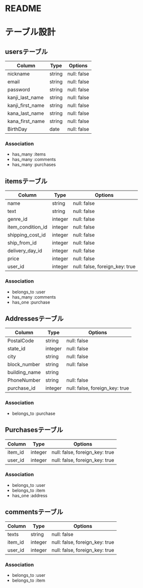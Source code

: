 # README

# テーブル設計

## usersテーブル
| Column            | Type   | Options     |
| ----------------- | ------ | ----------- |
| nickname          | string | null: false |
| email             | string | null: false |
| password          | string | null: false |
| kanji_last_name   | string | null: false |
| kanji_first_name  | string | null: false |
| kana_last_name    | string | null: false |
| kana_first_name   | string | null: false |
| BirthDay          | date   | null: false |

### Association
- has_many :items
- has_many :comments
- has_many :purchases


## itemsテーブル
| Column            | Type    | Options                        |
| ----------------- | ------- | ------------------------------ |
| name              | string  | null: false                    |
| text              | string  | null: false                    |
| genre_id          | integer | null: false                    |
| item_condition_id | integer | null: false                    |
| shipping_cost_id  | integer | null: false                    |
| ship_from_id      | integer | null: false                    |
| delivery_day_id  | integer | null: false                    |
| price             | integer | null: false                    |
| user_id           | integer | null: false, foreign_key: true |

### Association
- belongs_to :user
- has_many :comments
- has_one :purchase


## Addressesテーブル
| Column        | Type    | Options                        |
| ------------- | ------- | ------------------------------ |
| PostalCode    | string  | null: false                    |
| state_id      | integer | null: false                    |
| city          | string  | null: false                    |
| block_number  | string  | null: false                    |
| building_name | string  |                                |
| PhoneNumber   | string  | null: false                    |
| purchase_id   | integer | null: false, foreign_key: true |

### Association
- belongs_to :purchase


## Purchasesテーブル
| Column        | Type    | Options                        |
| ------------- | ------- | ------------------------------ |
| item_id       | integer | null: false, foreign_key: true |
| user_id       | integer | null: false, foreign_key: true |

### Association
- belongs_to :user
- belongs_to :item
- has_one :address


## commentsテーブル
| Column   | Type    | Options                        |
| -------- | ------- | ------------------------------ |
| texts    | string  | null: false                    |
| item_id  | integer | null: false, foreign_key: true |
| user_id  | integer | null: false, foreign_key: true |

### Association
- belongs_to :user
- belongs_to :item